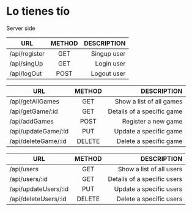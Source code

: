 # Lo tienes tío
Server side

| URL        | METHOD           | DESCRIPTION  |
| ------------- |:-------------:| -----:|
| /api/register      | GET | Singup user |
| /api/singUp     | GET      |  Login user |
| /api/logOut | POST      |   Logout user |


| URL        | METHOD           | DESCRIPTION  |
| ------------- |:-------------:| -----:|
| /api/getAllGames      | GET | Show a list of all games |
| /api/getGame/:id      | GET      |  Details of a specific game |
| /api/addGames | POST      |   Register a new game |
| /api/updateGame/:id | PUT      |   Update a specific game |
| /api/deleteGame/:id | DELETE      |   Delete a specific game |

| URL        | METHOD           | DESCRIPTION  |
| ------------- |:-------------:| -----:|
| /api/users   | GET | Show a list of all users |
| /api/users/:id      | GET      |  Details of a specific users |
| /api/updateUsers/:id | PUT      |   Update a specific users |
| /api/deleteUsers/:id | DELETE      |   Delete a specific users |


